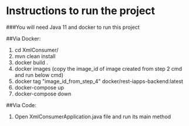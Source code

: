 # Instructions to run the project
###You will need Java 11 and docker to run this project

##Via Docker:
1. cd XmlConsumer/
2. mvn clean install
3. docker build .
4. docker images  (copy the image_id of image created from step 2 cmd and run below cmd)
5. docker tag "image_id_from_step_4" docker/rest-iapps-backend:latest
6. docker-compose up
7. docker-compose down

##Via Code:
1. Open XmlConsumerApplication.java file and run  its main method